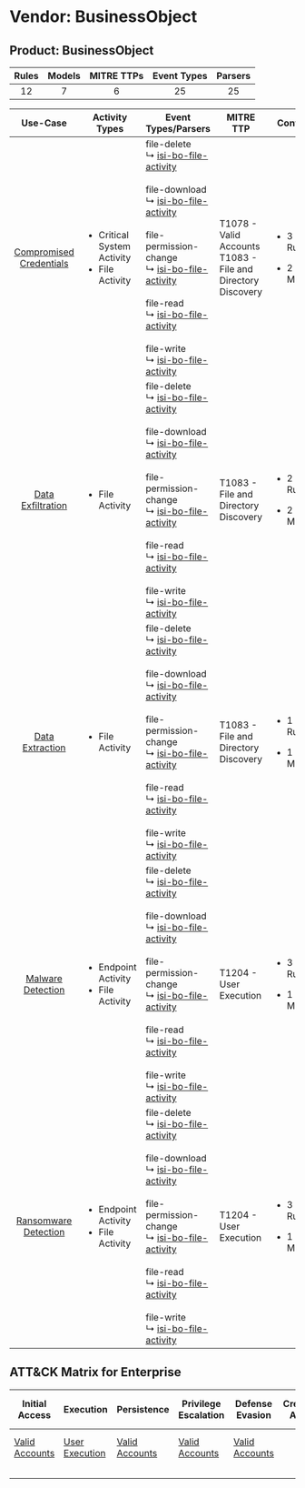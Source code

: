 Vendor: BusinessObject
======================
Product: BusinessObject
-----------------------
| Rules | Models | MITRE TTPs | Event Types | Parsers |
|:-----:|:------:|:----------:|:-----------:|:-------:|
|  12   |   7    |     6      |     25      |   25    |

|                                 Use-Case                                  | Activity Types                                                   | Event Types/Parsers                                                                                                                                                                                                                                                                                                                                                                                                                                                                                                   | MITRE TTP                                                          | Content                                             |
|:-------------------------------------------------------------------------:| ---------------------------------------------------------------- | --------------------------------------------------------------------------------------------------------------------------------------------------------------------------------------------------------------------------------------------------------------------------------------------------------------------------------------------------------------------------------------------------------------------------------------------------------------------------------------------------------------------- | ------------------------------------------------------------------ | --------------------------------------------------- |
| [Compromised Credentials](../UseCases/usecase_compromised_credentials.md) | <ul><li>Critical System Activity</li><li>File Activity</li></ul> |  file-delete<br> ↳ [isi-bo-file-activity](../Parsers/parserContent_isi-bo-file-activity.md)<br><br> file-download<br> ↳ [isi-bo-file-activity](../Parsers/parserContent_isi-bo-file-activity.md)<br><br> file-permission-change<br> ↳ [isi-bo-file-activity](../Parsers/parserContent_isi-bo-file-activity.md)<br><br> file-read<br> ↳ [isi-bo-file-activity](../Parsers/parserContent_isi-bo-file-activity.md)<br><br> file-write<br> ↳ [isi-bo-file-activity](../Parsers/parserContent_isi-bo-file-activity.md)<br> | T1078 - Valid Accounts<br>T1083 - File and Directory Discovery<br> | <ul><li>3 Rules</li></ul><ul><li>2 Models</li></ul> |
|       [Data Exfiltration](../UseCases/usecase_data_exfiltration.md)       | <ul><li>File Activity</li></ul>                                  |  file-delete<br> ↳ [isi-bo-file-activity](../Parsers/parserContent_isi-bo-file-activity.md)<br><br> file-download<br> ↳ [isi-bo-file-activity](../Parsers/parserContent_isi-bo-file-activity.md)<br><br> file-permission-change<br> ↳ [isi-bo-file-activity](../Parsers/parserContent_isi-bo-file-activity.md)<br><br> file-read<br> ↳ [isi-bo-file-activity](../Parsers/parserContent_isi-bo-file-activity.md)<br><br> file-write<br> ↳ [isi-bo-file-activity](../Parsers/parserContent_isi-bo-file-activity.md)<br> | T1083 - File and Directory Discovery<br>                           | <ul><li>2 Rules</li></ul><ul><li>2 Models</li></ul> |
|         [Data Extraction](../UseCases/usecase_data_extraction.md)         | <ul><li>File Activity</li></ul>                                  |  file-delete<br> ↳ [isi-bo-file-activity](../Parsers/parserContent_isi-bo-file-activity.md)<br><br> file-download<br> ↳ [isi-bo-file-activity](../Parsers/parserContent_isi-bo-file-activity.md)<br><br> file-permission-change<br> ↳ [isi-bo-file-activity](../Parsers/parserContent_isi-bo-file-activity.md)<br><br> file-read<br> ↳ [isi-bo-file-activity](../Parsers/parserContent_isi-bo-file-activity.md)<br><br> file-write<br> ↳ [isi-bo-file-activity](../Parsers/parserContent_isi-bo-file-activity.md)<br> | T1083 - File and Directory Discovery<br>                           | <ul><li>1 Rules</li></ul><ul><li>1 Models</li></ul> |
|       [Malware Detection](../UseCases/usecase_malware_detection.md)       | <ul><li>Endpoint Activity</li><li>File Activity</li></ul>        |  file-delete<br> ↳ [isi-bo-file-activity](../Parsers/parserContent_isi-bo-file-activity.md)<br><br> file-download<br> ↳ [isi-bo-file-activity](../Parsers/parserContent_isi-bo-file-activity.md)<br><br> file-permission-change<br> ↳ [isi-bo-file-activity](../Parsers/parserContent_isi-bo-file-activity.md)<br><br> file-read<br> ↳ [isi-bo-file-activity](../Parsers/parserContent_isi-bo-file-activity.md)<br><br> file-write<br> ↳ [isi-bo-file-activity](../Parsers/parserContent_isi-bo-file-activity.md)<br> | T1204 - User Execution<br>                                         | <ul><li>3 Rules</li></ul><ul><li>1 Models</li></ul> |
|    [Ransomware Detection](../UseCases/usecase_ransomware_detection.md)    | <ul><li>Endpoint Activity</li><li>File Activity</li></ul>        |  file-delete<br> ↳ [isi-bo-file-activity](../Parsers/parserContent_isi-bo-file-activity.md)<br><br> file-download<br> ↳ [isi-bo-file-activity](../Parsers/parserContent_isi-bo-file-activity.md)<br><br> file-permission-change<br> ↳ [isi-bo-file-activity](../Parsers/parserContent_isi-bo-file-activity.md)<br><br> file-read<br> ↳ [isi-bo-file-activity](../Parsers/parserContent_isi-bo-file-activity.md)<br><br> file-write<br> ↳ [isi-bo-file-activity](../Parsers/parserContent_isi-bo-file-activity.md)<br> | T1204 - User Execution<br>                                         | <ul><li>3 Rules</li></ul><ul><li>1 Models</li></ul> |

ATT&CK Matrix for Enterprise
----------------------------
| Initial Access                                                      | Execution                                                           | Persistence                                                         | Privilege Escalation                                                | Defense Evasion                                                     | Credential Access | Discovery                                                                         | Lateral Movement | Collection | Command and Control | Exfiltration | Impact |
| ------------------------------------------------------------------- | ------------------------------------------------------------------- | ------------------------------------------------------------------- | ------------------------------------------------------------------- | ------------------------------------------------------------------- | ----------------- | --------------------------------------------------------------------------------- | ---------------- | ---------- | ------------------- | ------------ | ------ |
| [Valid Accounts](https://attack.mitre.org/techniques/T1078)<br><br> | [User Execution](https://attack.mitre.org/techniques/T1204)<br><br> | [Valid Accounts](https://attack.mitre.org/techniques/T1078)<br><br> | [Valid Accounts](https://attack.mitre.org/techniques/T1078)<br><br> | [Valid Accounts](https://attack.mitre.org/techniques/T1078)<br><br> |                   | [File and Directory Discovery](https://attack.mitre.org/techniques/T1083)<br><br> |                  |            |                     |              |        |
